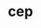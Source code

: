 ---
category: 3-letters
denotation: null
name: cep
reference_link: https://www.etymonline.com/word/cep
root_language: null
root_name: null
title: cep
type: free
word_sums:
- respelling: cep
  sum: 'Cep + '
---